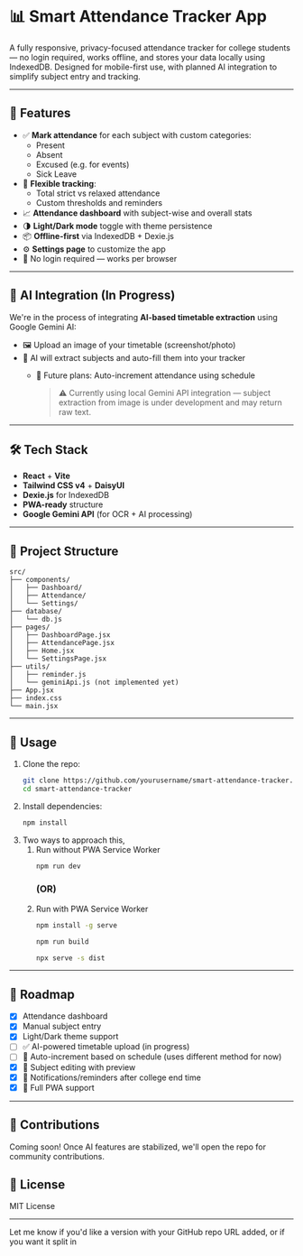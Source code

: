 # 📊 Smart Attendance Tracker App

A fully responsive, privacy-focused attendance tracker for college students — no login required, works offline, and stores your data locally using IndexedDB. Designed for mobile-first use, with planned AI integration to simplify subject entry and tracking.

---

## 🚀 Features

- ✅ **Mark attendance** for each subject with custom categories:
    - Present
    - Absent
    - Excused (e.g. for events)
    - Sick Leave
- 📅 **Flexible tracking**:
    - Total strict vs relaxed attendance
    - Custom thresholds and reminders
- 📈 **Attendance dashboard** with subject-wise and overall stats
- 🌗 **Light/Dark mode** toggle with theme persistence
- 📦 **Offline-first** via IndexedDB + Dexie.js
- ⚙️ **Settings page** to customize the app
- 🔐 No login required — works per browser

---

## 🧠 AI Integration (In Progress)

We're in the process of integrating **AI-based timetable extraction** using Google Gemini AI:

- 🖼️ Upload an image of your timetable (screenshot/photo)
- 🤖 AI will extract subjects and auto-fill them into your tracker
    - 🔁 Future plans: Auto-increment attendance using schedule

      >   ⚠️ Currently using local Gemini API integration — subject extraction from image is under development and may return raw text.

---

## 🛠️ Tech Stack

- **React** + **Vite**
- **Tailwind CSS v4** + **DaisyUI**
- **Dexie.js** for IndexedDB
- **PWA-ready** structure
- **Google Gemini API** (for OCR + AI processing)

---

## 📂 Project Structure

```
src/ 
├── components/ 
│   ├── Dashboard/ 
│   ├── Attendance/
│   └── Settings/
├── database/
│   └── db.js
├── pages/
│   ├── DashboardPage.jsx
│   ├── AttendancePage.jsx
│   ├── Home.jsx
│   └── SettingsPage.jsx
├── utils/
│   ├── reminder.js
│   └── geminiApi.js (not implemented yet)
├── App.jsx
├── index.css
└── main.jsx
```

---

## 📲 Usage

1. Clone the repo:
   ```bash
   git clone https://github.com/yourusername/smart-attendance-tracker.git
   cd smart-attendance-tracker
   ```
2. Install dependencies:
   ```bash
   npm install
   ```
3. Two ways to approach this,
   1. Run without PWA Service Worker
      ```bash
      npm run dev
      ```
      ### (OR)
   2. Run with PWA Service Worker
        ```bash
      npm install -g serve
      ```
      ```bash
      npm run build
      ```
      ```bash
      npx serve -s dist
      ```

---

## 📌 Roadmap

- [x] Attendance dashboard
- [x] Manual subject entry
- [x] Light/Dark theme support
- [ ] ✅ AI-powered timetable upload (in progress)
- [ ] 🔁 Auto-increment based on schedule (uses different method for now)
- [x] 🧪 Subject editing with preview
- [x] 🔔 Notifications/reminders after college end time
- [x] 📱 Full PWA support

---

## 🙌 Contributions
Coming soon! Once AI features are stabilized, we'll open the repo for community contributions.

## 📄 License
MIT License

---

Let me know if you'd like a version with your GitHub repo URL added, or if you want it split in
